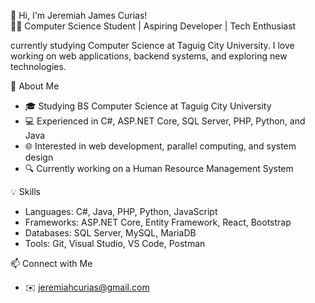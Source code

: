 👋 Hi, I'm Jeremiah James Curias!  
👨‍💻 Computer Science Student | Aspiring Developer | Tech Enthusiast  

currently studying Computer Science at Taguig City University. I love working on web applications, backend systems, and exploring new technologies.  

🚀 About Me  
- 🎓 Studying BS Computer Science at Taguig City University  
- 💻 Experienced in C#, ASP.NET Core, SQL Server, PHP, Python, and Java  
- 🌐 Interested in web development, parallel computing, and system design  
- 🔍 Currently working on a Human Resource Management System  

💡 Skills  
- Languages: C#, Java, PHP, Python, JavaScript  
- Frameworks: ASP.NET Core, Entity Framework, React, Bootstrap  
- Databases: SQL Server, MySQL, MariaDB  
- Tools: Git, Visual Studio, VS Code, Postman  

📫 Connect with Me  
- ✉️ jeremiahcurias@gmail.com  


